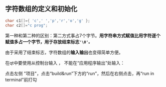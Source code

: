 ## 字符数组的定义和初始化

```c
char c1[]={ 'c',' ','p','r','o','g' };
char c2[]="c prog";
```

第一种和第二种的区别：第二方式事占7个字节。**用字符串方式赋值比用字符逐个赋值多占一个字节，用于存放结束标志`'\0'。`**

由于采用了结束标志，字符数组的**输入输出**也变得简单方便。



在qt中要使用从控制台输入 ， 不能在“应用程序输出”处输入：

点击左侧 "项目"，点击“build&run”下方的“run”，然后在右侧点击，再“run in terminal”前打勾

